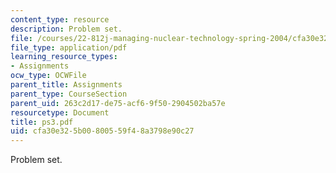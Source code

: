 ```yaml
---
content_type: resource
description: Problem set.
file: /courses/22-812j-managing-nuclear-technology-spring-2004/cfa30e325b00800559f48a3798e90c27_ps3.pdf
file_type: application/pdf
learning_resource_types:
- Assignments
ocw_type: OCWFile
parent_title: Assignments
parent_type: CourseSection
parent_uid: 263c2d17-de75-acf6-9f50-2904502ba57e
resourcetype: Document
title: ps3.pdf
uid: cfa30e32-5b00-8005-59f4-8a3798e90c27
---
```

Problem set.

